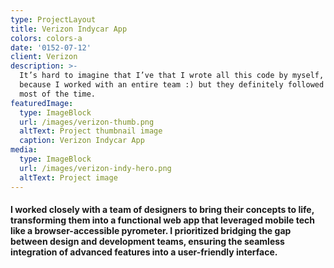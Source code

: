 ```yaml
---
type: ProjectLayout
title: Verizon Indycar App
colors: colors-a
date: '0152-07-12'
client: Verizon
description: >-
  It’s hard to imagine that I’ve that I wrote all this code by myself, probably
  because I worked with an entire team :) but they definitely followed my lead
  most of the time.
featuredImage:
  type: ImageBlock
  url: /images/verizon-thumb.png
  altText: Project thumbnail image
  caption: Verizon Indycar App
media:
  type: ImageBlock
  url: /images/verizon-indy-hero.png
  altText: Project image
---
```

#### I worked closely with a team of designers to bring their concepts to life, transforming them into a functional web app that leveraged mobile tech like a browser-accessible pyrometer. I prioritized bridging the gap between design and development teams, ensuring the seamless integration of advanced features into a user-friendly interface.

